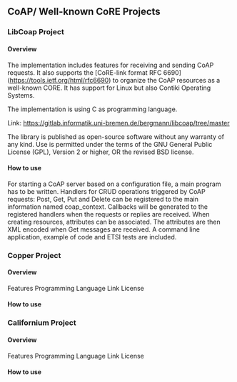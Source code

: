 ## CoAP/ Well-known CoRE Projects

### LibCoap Project

#### Overview

The implementation includes features for receiving and sending CoAP requests. It also supports the [CoRE-link format RFC 6690] (https://tools.ietf.org/html/rfc6690) to organize the CoAP resources as a well-known CORE. It has support for Linux but also Contiki Operating Systems.

The implementation is using C as programming language.

Link: https://gitlab.informatik.uni-bremen.de/bergmann/libcoap/tree/master

The library is published as open-source software without any warranty of any kind. Use is permitted under the terms of the GNU General Public License (GPL), Version 2 or higher, OR the revised BSD license. 

#### How to use

For starting a CoAP server based on a configuration file, a main program has to be written. Handlers for CRUD operations triggered by CoAP requests: Post, Get, Put and Delete can be registered to the main information named coap_context. Callbacks will be generated to the registered handlers when the requests or replies are received. When creating resources, attributes can be associated. The attributes are then XML encoded when Get messages are received. A command line application, example of code and ETSI tests are included.

### Copper Project

#### Overview
Features
Programming Language
Link
License

#### How to use

### Californium Project

#### Overview
Features
Programming Language
Link
License

#### How to use

